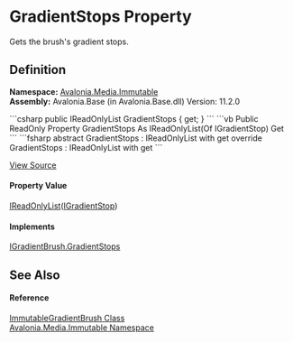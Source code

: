 # GradientStops Property


Gets the brush's gradient stops.



## Definition
**Namespace:** <a href="N_Avalonia_Media_Immutable">Avalonia.Media.Immutable</a>  
**Assembly:** Avalonia.Base (in Avalonia.Base.dll) Version: 11.2.0

<Tabs groupId="api-code-preview">
<TabItem value="csharp" label="C#">
```csharp
public IReadOnlyList<IGradientStop> GradientStops { get; }
```
</TabItem>
<TabItem value="vb" label="VB">
```vb
Public ReadOnly Property GradientStops As IReadOnlyList(Of IGradientStop)
	Get
```
</TabItem>
<TabItem value="fsharp" label="F#">
```fsharp
abstract GradientStops : IReadOnlyList<IGradientStop> with get
override GradientStops : IReadOnlyList<IGradientStop> with get
```
</TabItem>
</Tabs>



<a href="https://github.com/AvaloniaUI/Avalonia/tree/master/src/Avalonia.Base/Media/Immutable/ImmutableGradientBrush.cs#L44" title="View the source code">View Source</a>



#### Property Value
<a href="https://learn.microsoft.com/dotnet/api/system.collections.generic.ireadonlylist-1" target="_blank" rel="noopener noreferrer">IReadOnlyList</a>(<a href="T_Avalonia_Media_IGradientStop">IGradientStop</a>)

#### Implements
<a href="P_Avalonia_Media_IGradientBrush_GradientStops">IGradientBrush.GradientStops</a>  


## See Also


#### Reference
<a href="T_Avalonia_Media_Immutable_ImmutableGradientBrush">ImmutableGradientBrush Class</a>  
<a href="N_Avalonia_Media_Immutable">Avalonia.Media.Immutable Namespace</a>  

